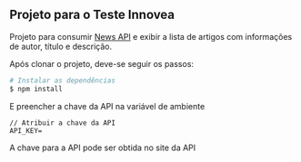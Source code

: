 ## Projeto para o Teste Innovea
<p>Projeto para consumir <a href="https://newsapi.org/">News API</a> e exibir a lista de artigos com informações de autor, título e descrição.</p>
<p>Após clonar o projeto, deve-se seguir os passos:</p>

```bash
# Instalar as dependências
$ npm install
```
<p>E preencher a chave da API na variável de ambiente</p>

```
// Atribuir a chave da API
API_KEY=
```

<p>A chave para a API pode ser obtida no site da API</p>
